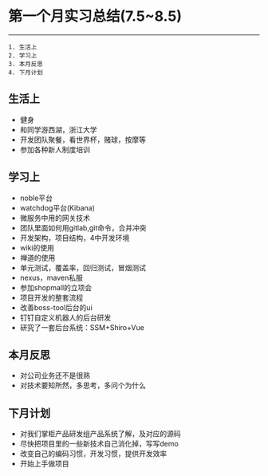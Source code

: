 # 第一个月实习总结(7.5~8.5)

---

```
1. 生活上  
2. 学习上  
3. 本月反思  
4. 下月计划 
```

## 生活上
-  健身
-  和同学游西湖，浙江大学
-  开发团队聚餐，看世界杯，赌球，按摩等
-  参加各种新人制度培训

## 学习上 
-  noble平台
-  watchdog平台(Kibana)
-  微服务中用的网关技术
-  团队里面如何用gitlab,git命令，合并冲突
-  开发架构，项目结构，4中开发环境
-  wiki的使用
-  禅道的使用
-  单元测试，覆盖率，回归测试，冒烟测试
-  nexus，maven私服
-  参加shopmall的立项会
-  项目开发的整套流程
-  改善boss-tool后台的ui
-  钉钉自定义机器人的后台研发
-  研究了一套后台系统：SSM+Shiro+Vue

## 本月反思
-  对公司业务还不是很熟
-  对技术要知所然，多思考，多问个为什么

## 下月计划
-  对我们掌柜产品研发组产品系统了解，及对应的源码
-  尽快把项目里的一些新技术自己消化掉，写写demo
-  改变自己的编码习惯，开发习惯，提供开发效率
-  开始上手做项目